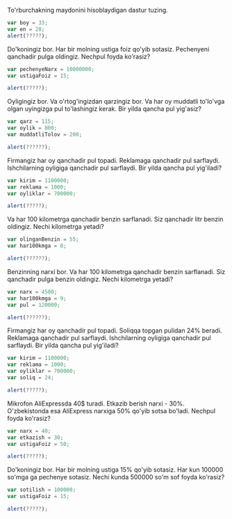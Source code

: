 To'rburchakning maydonini hisoblaydigan dastur tuzing.
```js
var boy = 33;
var en = 28;
alert(?????);
```


Do'koningiz bor. Har bir molning ustiga foiz qo'yib sotasiz. Pechenyeni qanchadir pulga oldingiz. Nechpul foyda ko'rasiz?
```js
var pechenyeNarx = 10000000;
var ustigaFoiz = 15;

alert(?????);
```

Oyligingiz bor. Va o'rtog'ingizdan qarzingiz bor. Va har oy muddatli to'lo'vga olgan uyingizga pul to'lashingiz kerak. Bir yilda qancha pul yig'asiz?
```js
var qarz = 115;
var oylik = 800;
var muddatliTolov = 200;

alert(??????);
```

Firmangiz har oy qanchadir pul topadi. Reklamaga qanchadir pul sarflaydi. Ishchilarning oyligiga qanchadir pul sarflaydi. Bir yilda qancha pul yig'iladi?
```js
var kirim = 1100000;
var reklama = 1000;
var oyliklar = 700000;

alert(?????);
```

Va har 100 kilometrga qanchadir benzin sarflanadi. Siz qanchadir litr benzin oldingiz. Nechi kilometrga yetadi?
```js
var olinganBenzin = 55;
var har100kmga = 8;

alert(??????);
```

Benzinning narxi bor. Va har 100 kilometrga qanchadir benzin sarflanadi. Siz qanchadir pulga benzin oldingiz. Nechi kilometrga yetadi?
```js
var narx = 4500;
var har100kmga = 9;
var pul = 120000;

alert(??????);
```


Firmangiz har oy qanchadir pul topadi. Soliqqa topgan pulidan 24% beradi. Reklamaga qanchadir pul sarflaydi. Ishchilarning oyligiga qanchadir pul sarflaydi. Bir yilda qancha pul yig'iladi?
```js
var kirim = 1100000;
var reklama = 1000;
var oyliklar = 700000;
var soliq = 24;

alert(?????);
```

Mikrofon AliExpressda 40$ turadi. Etkazib berish narxi - 30%. O'zbekistonda esa AliExpress narxiga 50% qo'yib sotsa bo'ladi. Nechpul foyda ko'rasiz?
```js
var narx = 40;
var etkazish = 30;
var ustigaFoiz = 50;

alert(?????);
```


Do'koningiz bor. Har bir molning ustiga 15% qo'yib sotasiz. Har kun 100000 so'mga ga pechenye sotasiz. Nechi kunda 500000 so'm sof foyda ko'rasiz?
```js
var sotilish = 100000;
var ustigaFoiz = 15;

alert(?????);
```
